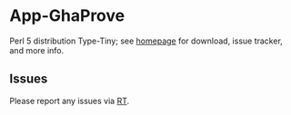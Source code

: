 # App-GhaProve

Perl 5 distribution Type-Tiny; see [homepage](https://metacpan.org/release/App-GhaProve)
for download, issue tracker, and more info.

## Issues

Please report any issues via [RT](https://rt.cpan.org/Dist/Display.html?Queue=App-GhaProve).
